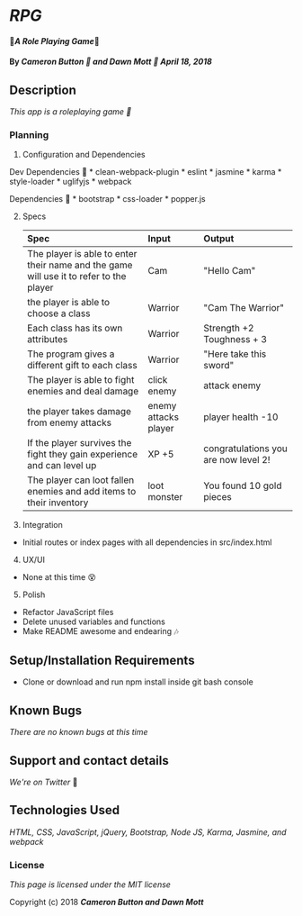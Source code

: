 # _RPG_

#### :crystal_ball:_A Role Playing Game_:crystal_ball:

#### By _**Cameron Button :panda_face: and Dawn Mott :koala: April 18, 2018**_

## Description

_This app is a roleplaying game :dragon:_

### Planning

1. Configuration and Dependencies

  Dev Dependencies :gem:
    * clean-webpack-plugin
    * eslint
    * jasmine
    * karma
    * style-loader
    * uglifyjs
    * webpack

  Dependencies :gem:
    *  bootstrap
    *  css-loader
    *  popper.js

2. Specs

   | Spec | Input | Output |
    | :-------------     | :------------- | :------------- |
    | The player is able to enter their name and the game will use it to refer to the player | Cam | "Hello Cam" |
    | the player is able to choose a class | Warrior | "Cam The Warrior" |
    | Each class has its own attributes | Warrior | Strength +2 Toughness + 3 |
    | The program gives a different gift to each class | Warrior | "Here take this sword" |
    | The player is able to fight enemies and deal damage | click enemy | attack enemy |
    | the player takes damage from enemy attacks | enemy attacks player | player health -10 |
    | If the player survives the fight they gain experience and can level up | XP +5 | congratulations you are now level 2! |
    | The player can loot fallen enemies and add items to their inventory | loot monster | You found 10 gold pieces |

3. Integration
  * Initial routes or index pages with all dependencies in src/index.html

4. UX/UI
  * None at this time :dizzy_face:

5. Polish
  * Refactor JavaScript files
  * Delete unused variables and functions
  * Make README awesome and endearing :notes:



## Setup/Installation Requirements

* Clone or download and run npm install inside git bash console


## Known Bugs

_There are no known bugs at this time_

## Support and contact details

_We're on Twitter_ :hatched_chick:

## Technologies Used

_HTML, CSS, JavaScript, jQuery, Bootstrap, Node JS, Karma, Jasmine, and webpack_

### License

*This page is licensed under the MIT license*

Copyright (c) 2018 **_Cameron Button and Dawn Mott_**
